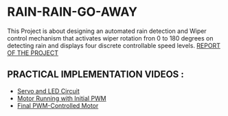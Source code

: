 # RAIN-RAIN-GO-AWAY
This Project is about designing an automated rain detection and Wiper control mechanism that activates wiper rotation fron 0 to 180 degrees on detecting rain and displays four discrete controllable speed levels.
[REPORT OF THE PROJECT](project_report_rain_rain_go_away.pdf)


## PRACTICAL IMPLEMENTATION VIDEOS :
- [Servo and LED Circuit](https://drive.google.com/file/d/1yFMrVKTHbMmnWh8CsAFqvkIVR8DkdU6Z/view?usp=drive_link)
- [Motor Running with Initial PWM](https://drive.google.com/file/d/1VeCnC86Ulilqx5oqtywx9cHZFTGeJe14/view?usp=drive_link)
- [Final PWM-Controlled Motor](https://drive.google.com/file/d/1RCaD18d_oLs_1IeFAvmNieNRyHIKoomm/view?usp=drive_link)


